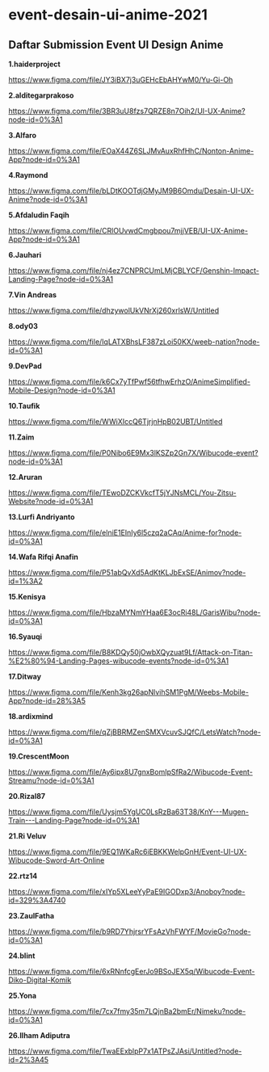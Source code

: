 # event-desain-ui-anime-2021

## Daftar Submission Event UI Design Anime

**1.haiderproject**

https://www.figma.com/file/JY3iBX7j3uGEHcEbAHYwM0/Yu-Gi-Oh


**2.alditegarprakoso**

https://www.figma.com/file/3BR3uU8fzs7QRZE8n7Oih2/UI-UX-Anime?node-id=0%3A1


**3.Alfaro**

https://www.figma.com/file/EOaX44Z6SLJMvAuxRhfHhC/Nonton-Anime-App?node-id=0%3A1


**4.Raymond**

https://www.figma.com/file/bLDtKOOTdjGMyJM9B6Omdu/Desain-UI-UX-Anime?node-id=0%3A1


**5.Afdaludin Faqih**

https://www.figma.com/file/CRlOUvwdCmgbpou7mjjVEB/UI-UX-Anime-App?node-id=0%3A1


**6.Jauhari**

https://www.figma.com/file/nj4ez7CNPRCUmLMjCBLYCF/Genshin-Impact-Landing-Page?node-id=0%3A1


**7.Vin Andreas**

https://www.figma.com/file/dhzywolUkVNrXj260xrlsW/Untitled


**8.ody03**

https://www.figma.com/file/IqLATXBhsLF387zLoi50KX/weeb-nation?node-id=0%3A1


**9.DevPad**

https://www.figma.com/file/k6Cx7yTfPwf56tfhwErhzO/AnimeSimplified-Mobile-Design?node-id=0%3A1


**10.Taufik**

https://www.figma.com/file/WWiXIccQ6TjrjnHpB02UBT/Untitled


**11.Zaim**

https://www.figma.com/file/P0Nibo6E9Mx3lKSZp2Gn7X/Wibucode-event?node-id=0%3A1


**12.Aruran**

https://www.figma.com/file/TEwoDZCKVkcfT5jYJNsMCL/You-Zitsu-Website?node-id=0%3A1


**13.Lurfi Andriyanto**

https://www.figma.com/file/elniE1EInIy6l5czq2aCAq/Anime-for?node-id=0%3A1


**14.Wafa Rifqi Anafin**

https://www.figma.com/file/P51abQvXd5AdKtKLJbExSE/Animov?node-id=1%3A2


**15.Kenisya**

https://www.figma.com/file/HbzaMYNmYHaa6E3ocRi48L/GarisWibu?node-id=0%3A1


**16.Syauqi**

https://www.figma.com/file/B8KDQy50jOwbXQyzuat9Lf/Attack-on-Titan-%E2%80%94-Landing-Pages-wibucode-events?node-id=0%3A1


**17.Ditway**

https://www.figma.com/file/Kenh3kg26apNlvihSM1PgM/Weebs-Mobile-App?node-id=28%3A5


**18.ardixmind**

https://www.figma.com/file/qZjBBRMZenSMXVcuvSJQfC/LetsWatch?node-id=0%3A1


**19.CrescentMoon**

https://www.figma.com/file/Ay6ipx8U7gnxBomIpSfRa2/Wibucode-Event-Streamu?node-id=0%3A1


**20.Rizal87**

https://www.figma.com/file/Uysjm5YgUC0LsRzBa63T38/KnY---Mugen-Train---Landing-Page?node-id=0%3A1


**21.Ri Veluv**

https://www.figma.com/file/9EQ1WKaRc6iEBKKWelpGnH/Event-UI-UX-Wibucode-Sword-Art-Online


**22.rtz14**

https://www.figma.com/file/xIYp5XLeeYyPaE9IGODxp3/Anoboy?node-id=329%3A4740


**23.ZaulFatha**

https://www.figma.com/file/b9RD7YhjrsrYFsAzVhFWYF/MovieGo?node-id=0%3A1


**24.blint**

https://www.figma.com/file/6xRNnfcgEerJo9BSoJEX5q/Wibucode-Event-Diko-Digital-Komik


**25.Yona**

https://www.figma.com/file/7cx7fmy35m7LQjnBa2bmEr/Nimeku?node-id=0%3A1


**26.Ilham Adiputra**

https://www.figma.com/file/TwaEExblpP7x1ATPsZJAsi/Untitled?node-id=2%3A45



